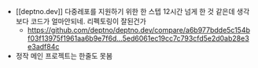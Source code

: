 - [[deptno.dev]] 다중레포를 지원하기 위한 한 스텝 12시간 넘게 한 것 같은데 생각보다 코드가 얼마안되네. 리펙토링이 잘된건가  
  + https://github.com/deptno/deptno.dev/compare/a6b977bdde5c154bf03f13975f1961aa6b9e7f6d...5ed6061ec19cc7c793cfd5e2d0ab28e3e3adf84c
- 정작 메인 프로젝트는 한줄도 못봄

